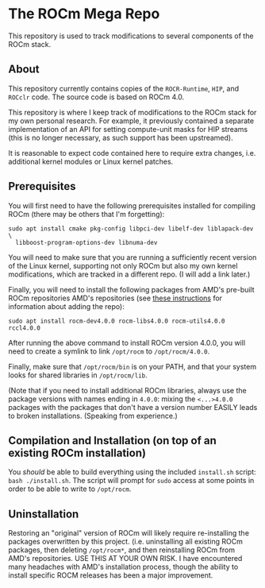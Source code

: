 The ROCm Mega Repo
==================

This repository is used to track modifications to several components of the
ROCm stack.


About
-----

This repository currently contains copies of the `ROCR-Runtime`, `HIP`, and
`ROCclr` code.  The source code is based on ROCm 4.0.

This repository is where I keep track of modifications to the ROCm stack for my
own personal research.  For example, it previously contained a separate
implementation of an API for setting compute-unit masks for HIP streams (this
is no longer necessary, as such support has been upstreamed).

It is reasonable to expect code contained here to require extra changes, i.e.
additional kernel modules or Linux kernel patches.


Prerequisites
-------------

You will first need to have the following prerequisites installed for compiling
ROCm (there may be others that I'm forgetting):
```
sudo apt install cmake pkg-config libpci-dev libelf-dev liblapack-dev \
  libboost-program-options-dev libnuma-dev
```

You will need to make sure that you are running a sufficiently recent version
of the Linux kernel, supporting not only ROCm but also my own kernel
modifications, which are tracked in a different repo. (I will add a link
later.)

Finally, you will need to install the following packages from AMD's pre-built
ROCm repositories AMD's repositories (see
[these instructions](https://github.com/RadeonOpenCompute/ROCm#Ubuntu) for
information about adding the repo):
```
sudo apt install rocm-dev4.0.0 rocm-libs4.0.0 rocm-utils4.0.0 rccl4.0.0
```

After running the above command to install ROCm version 4.0.0, you will need to
create a symlink to link `/opt/rocm` to `/opt/rocm/4.0.0`.

Finally, make sure that `/opt/rocm/bin` is on your PATH, and that your system
looks for shared libraries in `/opt/rocm/lib`.

(Note that if you need to install additional ROCm libraries, always use the
package versions with names ending in `4.0.0`: mixing the `<...>4.0.0` packages
with the packages that don't have a version number EASILY leads to broken
installations.  (Speaking from experience.)


Compilation and Installation (on top of an existing ROCm installation)
----------------------------------------------------------------------

You *should* be able to build everything using the included `install.sh`
script: `bash ./install.sh`.  The script will prompt for `sudo` access at some
points in order to be able to write to `/opt/rocm`.


Uninstallation
--------------

Restoring an "original" version of ROCm will likely require re-installing the
packages overwritten by this project. (i.e. uninstalling all existing ROCm
packages, then deleting `/opt/rocm*`, and then reinstalling ROCm from AMD's
repositories.  USE THIS AT YOUR OWN RISK.  I have encountered many headaches
with AMD's installation process, though the ability to install specific ROCM
releases has been a major improvement.

